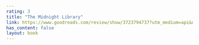 ```yaml
---
rating: 3
title: "The Midnight Library"
link: https://www.goodreads.com/review/show/3723794737?utm_medium=api&utm_source=rss
has_content: false
layout: book
---
```

